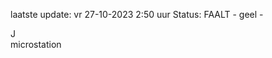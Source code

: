 laatste update: 
vr 27-10-2023  2:50   uur 
Status: FAALT - geel - 
<div class="service R">J</div><div class="service Y">microstation</div>